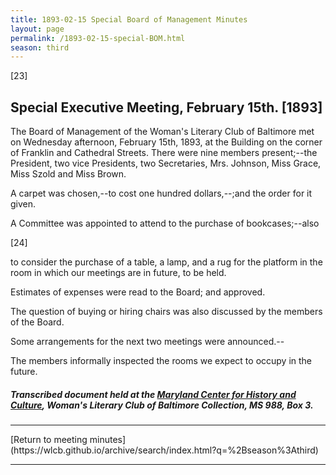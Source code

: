 ```yaml
---
title: 1893-02-15 Special Board of Management Minutes
layout: page
permalink: /1893-02-15-special-BOM.html
season: third
---
```


<style>
    #maincontent{
        font-size:1.4em;
    }
</style>
[23] 

## Special Executive Meeting, February 15th. [1893]

The Board of Management of the Woman's Literary Club of Baltimore met on Wednesday afternoon, February 15th, 1893, at the Building on the corner of Franklin and Cathedral Streets. There were nine members present;--the President, two vice Presidents, two Secretaries, Mrs. Johnson, Miss Grace, Miss Szold and Miss Brown.

A carpet was chosen,--to cost one hundred dollars,--;and the order for it given.

A Committee was appointed to attend to the purchase of bookcases;--also

[24]

to consider the purchase of a table, a lamp, and a rug for the platform in the room in which our meetings are in future, to be held.

Estimates of expenses were read to the Board; and approved.

The question of buying or hiring chairs was also discussed by the members of the Board.

Some arrangements for the next two meetings were announced.--

The members informally inspected the rooms we expect to occupy in the future.

##### Transcribed document held at the [Maryland Center for History and Culture](http://mdhs.org/), Woman's Literary Club of Baltimore Collection, MS 988, Box 3. 

<hr>
[Return to meeting minutes](https://wlcb.github.io/archive/search/index.html?q=%2Bseason%3Athird)
<hr>